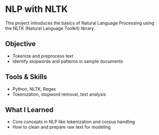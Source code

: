 # NLP with NLTK

This project introduces the basics of Natural Language Processing using the NLTK (Natural Language Toolkit) library.

## Objective
- Tokenize and preprocess text
- Identify stopwords and patterns in sample documents

## Tools & Skills
- Python, NLTK, Regex
- Tokenization, stopword removal, text analysis

## What I Learned
- Core concepts in NLP like tokenization and corpus handling
- How to clean and prepare raw text for modeling

